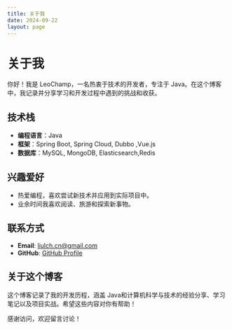 ```yaml
---
title: 关于我
date: 2024-09-22
layout: page
---
```


# 关于我

你好！我是 LeoChamp，一名热衷于技术的开发者，专注于 Java。在这个博客中，我记录并分享学习和开发过程中遇到的挑战和收获。

## 技术栈

- **编程语言**：Java
- **框架**：Spring Boot, Spring Cloud, Dubbo ,Vue.js
- **数据库**：MySQL, MongoDB, Elasticsearch,Redis

## 兴趣爱好

- 热爱编程，喜欢尝试新技术并应用到实际项目中。
- 业余时间我喜欢阅读、旅游和探索新事物。

## 联系方式

- **Email**: liulch.cn@gmail.com
- **GitHub**: [GitHub Profile](https://github.com/liulchcn)

## 关于这个博客

这个博客记录了我的开发历程，涵盖 Java和计算机科学与技术的经验分享、学习笔记以及项目实战。希望这些内容对你有帮助！

感谢访问，欢迎留言讨论！
